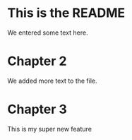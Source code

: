 # This is the README

We entered some text here.

# Chapter 2

We added more text to the file.

# Chapter 3

This is my super new feature

